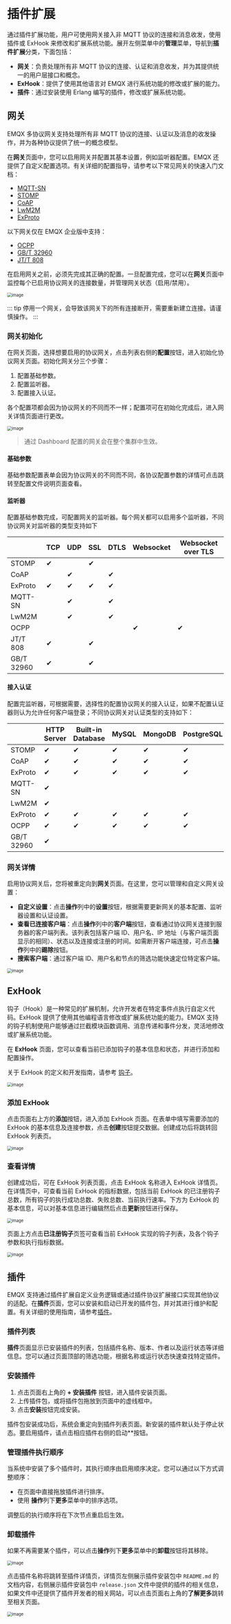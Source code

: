 # 插件扩展

通过插件扩展功能，用户可使用网关接入非 MQTT 协议的连接和消息收发，使用插件或 ExHook 来修改和扩展系统功能。展开左侧菜单中的**管理**菜单，导航到**插件扩展**分类，下面包括：

- **网关**：负责处理所有非 MQTT 协议的连接、认证和消息收发，并为其提供统一的用户层接口和概念。
- **ExHook**：提供了使用其他语言对 EMQX 进行系统功能的修改或扩展的能力。
- **插件**：通过安装使用 Erlang 编写的插件，修改或扩展系统功能。

## 网关

EMQX 多协议网关支持处理所有非 MQTT 协议的连接、认证以及消息的收发操作，并为各种协议提供了统一的概念模型。

在**网关**页面中，您可以启用网关并配置其基本设置，例如监听器配置。EMQX 还提供了自定义配置选项。有关详细的配置指导，请参考以下常见网关的快速入门文档：

- [MQTT-SN](../gateway/mqttsn.md)
- [STOMP](../gateway/stomp.md)
- [CoAP](../gateway/coap.md)
- [LwM2M](../gateway/lwm2m.md)
- [ExProto](../gateway/exproto.md)

以下网关仅在 EMQX 企业版中支持：

- [OCPP](../gateway/ocpp.md)
- [GB/T 32960](../gateway/gbt32960.md)
- [JT/T 808](../gateway/jt808.md)

在启用网关之前，必须先完成其正确的配置。一旦配置完成，您可以在**网关**页面中监控每个已启用协议网关的连接数量，并管理网关状态（启用/禁用）。

<img src="./assets/gateways.png" alt="image" style="zoom:67%;" />

::: tip
停用一个网关，会导致该网关下的所有连接断开，需要重新建立连接。请谨慎操作。
:::

### 网关初始化

在网关页面，选择想要启用的协议网关，点击列表右侧的**配置**按钮，进入初始化协议网关页面。初始化网关分三个步骤：

1. 配置基础参数。
2. 配置监听器。
3. 配置接入认证。

各个配置项都会因为协议网关的不同而不一样；配置项可在初始化完成后，进入网关详情页面进行更改。

<img src="./assets/gateway-init.png" alt="image" style="zoom:67%;" />

> 通过 Dashboard 配置的网关会在整个集群中生效。

#### 基础参数

基础参数配置表单会因为协议网关的不同而不同，各协议配置参数的详情可点击跳转至配置文件说明页面查看。

#### 监听器

配置基础参数完成，可配置网关的监听器。每个网关都可以启用多个监听器，不同协议网关对监听器的类型支持如下

|            | TCP  | UDP  | SSL  | DTLS | Websocket | Websocket over TLS |
| ---------- | ---- | ---- | ---- | ---- | --------- | ------------------ |
| STOMP      | ✔︎    |      | ✔︎    |      |           |                    |
| CoAP       |      | ✔︎    |      | ✔︎    |           |                    |
| ExProto    | ✔︎    | ✔︎    | ✔︎    | ✔︎    |           |                    |
| MQTT-SN    |      | ✔︎    |      | ✔︎    |           |                    |
| LwM2M      |      | ✔︎    |      | ✔︎    |           |                    |
| OCPP       |      |      |      |      | ✔︎         | ✔︎                  |
| JT/T 808   | ✔︎    |      | ✔︎    |      |           |                    |
| GB/T 32960 | ✔︎    |      | ✔︎    |      |           |                    |

#### 接入认证

配置完监听器，可根据需要，选择性的配置协议网关的接入认证，如果不配置认证器则认为允许任何客户端登录；不同协议网关对认证类型的支持如下：

|            | HTTP Server | Built-in Database | MySQL | MongoDB | PostgreSQL | Redis | DTLS | JWT  | Scram | LDAP |
| ---------- | ----------- | ----------------- | ----- | ------- | ---------- | ----- | ---- | ---- | ----- | ---- |
| STOMP      | ✔︎           | ✔︎                 | ✔︎     | ✔︎       | ✔︎          | ✔︎     | ✔︎    | ✔︎    |       |      |
| CoAP       | ✔︎           | ✔︎                 | ✔︎     | ✔︎       | ✔︎          | ✔︎     | ✔︎    | ✔︎    |       |      |
| ExProto    | ✔︎           | ✔︎                 | ✔︎     | ✔︎       | ✔︎          | ✔︎     | ✔︎    | ✔︎    |       |      |
| MQTT-SN    | ✔︎           |                   |       |         |            |       |      |      |       |      |
| LwM2M      | ✔︎           |                   |       |         |            |       |      |      |       |      |
| ExProto    | ✔︎           | ✔︎                 | ✔︎     | ✔︎       | ✔︎          | ✔︎     |      | ✔︎    |       | ✔︎    |
| OCPP       | ✔︎           | ✔︎                 | ✔︎     | ✔︎       | ✔︎          | ✔︎     |      | ✔︎    |       | ✔︎    |
| GB/T 32960 | ✔︎           |                   |       |         |            |       |      |      |       |      |

### 网关详情

启用协议网关后，您将被重定向到**网关**页面。在这里，您可以管理和自定义网关设置：

- **自定义设置**：点击**操作**列中的**设置**按钮，根据需要更新网关的基本配置、监听器设置和认证设置。
- **查看已连接客户端**：点击**操作**列中的**客户端**按钮，查看通过协议网关连接到服务器的客户端列表。该列表包括客户端 ID、用户名、IP 地址（与客户端页面显示的相同）、状态以及连接或注册的时间。如需断开客户端连接，可点击**操作**列中的**踢除**按钮。
- **搜索客户端**：通过客户端 ID、用户名和节点的筛选功能快速定位特定客户端。

<img src="./assets/gateway-clients.png" alt="image" style="zoom:67%;" />

## ExHook

钩子（Hook）是一种常见的扩展机制，允许开发者在特定事件点执行自定义代码。ExHook 提供了使用其他编程语言修改或扩展系统功能的能力。EMQX 支持的钩子机制使用户能够通过拦截模块函数调用、消息传递和事件分发，灵活地修改或扩展系统功能。

在 **ExHook** 页面，您可以查看当前已添加钩子的基本信息和状态，并进行添加和配置操作。

关于 ExHook 的定义和开发指南，请参考 [钩子](../extensions/hooks.md)。

<img src="./assets/exhook.png" alt="image" style="zoom:67%;" />

### 添加 ExHook

点击页面右上方的**添加**按钮，进入添加 ExHook 页面。在表单中填写需要添加的 ExHook 的基本信息及连接参数，点击**创建**按钮提交数据。创建成功后将跳转回 ExHook 列表页。

<img src="./assets/exhook-add.png" alt="image" style="zoom:67%;" />

### 查看详情

创建成功后，可在 ExHook 列表页面，点击 ExHook 名称进入 ExHook 详情页。在详情页中，可查看当前 ExHook 的指标数据，包括当前 ExHook 的已注册钩子总数，所有钩子的执行成功总数、失败总数、当前执行速率。下方为 ExHook 的基本信息，可以对基本信息进行编辑然后点击**更新**按钮进行保存。

<img src="./assets/exhook-detail.png" alt="image" style="zoom:67%;" />

页面上方点击**已注册钩子**页签可查看当前 ExHook 实现的钩子列表，及各个钩子参数和执行指标数据。

<img src="./assets/exhook-hooks.png" alt="image" style="zoom:67%;" />

## 插件

EMQX 支持通过插件扩展自定义业务逻辑或通过插件协议扩展接口实现其他协议的适配。在**插件**页面，您可以安装和启动已开发的插件包，并对其进行维护和配置。有关详细的使用指南，请参考[插件](../extensions/plugins.md)。

### 插件列表

**插件**页面显示已安装插件的列表，包括插件名称、版本、作者以及运行状态等详细信息。您可以通过页面顶部的筛选功能，根据名称或运行状态快速查找特定插件。

### 安装插件

1. 点击页面右上角的 **+ 安装插件** 按钮，进入插件安装页面。
2. 上传插件包，或将插件包拖放到页面中的虚线框中。
3. 点击**安装**按钮完成安装。

插件包安装成功后，系统会重定向到插件列表页面。新安装的插件默认处于停止状态。要启用插件，请点击相应插件右侧的启动**按钮。

### 管理插件执行顺序

当系统中安装了多个插件时，其执行顺序由启用顺序决定。您可以通过以下方式调整顺序：

- 在页面中直接拖放插件进行排序。
- 使用 **操作**列下**更多**菜单中的排序选项。

调整后的执行顺序将在下次节点重启后生效。

### 卸载插件

如果不再需要某个插件，可以点击**操作**列下**更多**菜单中的**卸载**按钮将其移除。

<img src="./assets/plugins.png" alt="image" style="zoom:67%;" />

点击插件名称将跳转至插件详情页，详情页左侧展示插件安装包中 `README.md` 的文档内容，右侧展示插件安装包中 `release.json` 文件中提供的插件的相关信息，如果文件中还提供了插件开发者的相关网站，可以点击页面右上角的**了解更多**跳转至相关页面。

<img src="./assets/plugin-detail.png" alt="image" style="zoom:67%;" />
